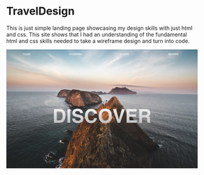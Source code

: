 # TravelDesign

This is just simple landing page showcasing my design skills with just html and css. This site shows that I had an understanding of the
fundamental html and css skills needed to take a wireframe design and turn into code.

![alt text](public/images/travelshot1.png "Description goes here")